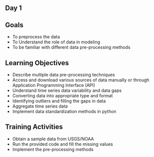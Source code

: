 ## Day 1

Goals
--

- To preprocess the data
- To Understand the role of data in modeling
- To be familiar with different data pre-processing methods

Learning Objectives
--

- Describe multiple data pre-processing techniques
- Access and download various sources of data manually or through Application Programming Interface (API)
- Understand time series data variability and data gaps
- Converting data into appropriate type and format
- Identifying outliers and filling the gaps in data
- Aggregate time series data
- Implement data standardization methods in python


Training Activities
--
- Obtain a sample data from USGS/NOAA
- Run the provided code and fill the missing values
- Implement the pre-processing methods

